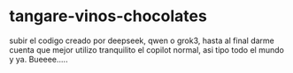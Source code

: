 # tangare-vinos-chocolates


subir el codigo creado por deepseek, qwen o grok3, hasta al final darme cuenta que mejor utilizo tranquilito el copilot normal, asi tipo todo el mundo y ya. Bueeee.....
